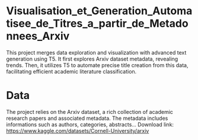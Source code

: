 # Visualisation_et_Generation_Automatisee_de_Titres_a_partir_de_Metadonnees_Arxiv
This project merges data exploration and visualization with advanced text generation using T5. It first explores Arxiv dataset metadata, revealing trends. Then, it utilizes T5 to automate precise title creation from this data, facilitating efficient academic literature classification. 
# Data
The project relies on the Arxiv dataset, a rich collection of academic research papers and associated metadata. The metadata includes informations such as authors, categories, abstracts...
Download link: https://www.kaggle.com/datasets/Cornell-University/arxiv




